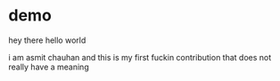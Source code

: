 # demo


hey there hello world

i am asmit chauhan
and this is my first fuckin contribution that does not really have a meaning